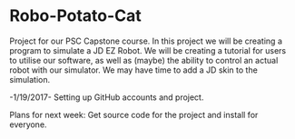 # Robo-Potato-Cat
Project for our PSC Capstone course.
In this project we will be creating a program to simulate a JD EZ Robot. We will be creating a tutorial for users to utilise our software, as well as (maybe) the ability to control an actual robot with our simulator. We may have time to add a JD skin to the simulation.

-1/19/2017-
  Setting up GitHub accounts and project.
  
  Plans for next week:
    Get source code for the project and install for everyone.
